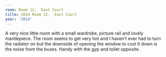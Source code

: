 ```yaml
---
room: Room 12,  East Court
title: 2014 Room 12,  East Court
year: '2014'
---
```


A very nice little room with a small wardrobe, picture rail and lovely mantlepiece. The room seems to get very hot and I haven't ever had to turn the radiator on but the downside of opening the window to cool it down is the noise from the buses. Handy with the gyp and toilet opposite.